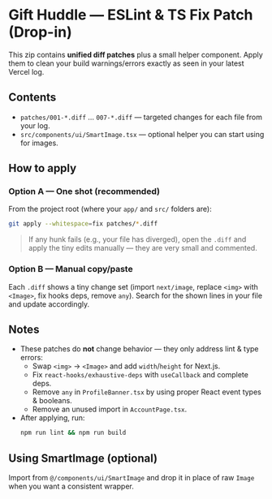 # Gift Huddle — ESLint & TS Fix Patch (Drop-in)

This zip contains **unified diff patches** plus a small helper component. Apply them to clean your build warnings/errors exactly as seen in your latest Vercel log.

## Contents
- `patches/001-*.diff` … `007-*.diff` — targeted changes for each file from your log.
- `src/components/ui/SmartImage.tsx` — optional helper you can start using for images.

## How to apply

### Option A — One shot (recommended)
From the project root (where your `app/` and `src/` folders are):

```bash
git apply --whitespace=fix patches/*.diff
```

> If any hunk fails (e.g., your file has diverged), open the `.diff` and apply the tiny edits manually — they are very small and commented.

### Option B — Manual copy/paste
Each `.diff` shows a tiny change set (import `next/image`, replace `<img>` with `<Image>`, fix hooks deps, remove `any`). Search for the shown lines in your file and update accordingly.

## Notes
- These patches do **not** change behavior — they only address lint & type errors:
  - Swap `<img>` → `<Image>` and add `width`/`height` for Next.js.
  - Fix `react-hooks/exhaustive-deps` with `useCallback` and complete deps.
  - Remove `any` in `ProfileBanner.tsx` by using proper React event types & booleans.
  - Remove an unused import in `AccountPage.tsx`.
- After applying, run:
  ```bash
  npm run lint && npm run build
  ```

## Using SmartImage (optional)
Import from `@/components/ui/SmartImage` and drop it in place of raw `Image` when you want a consistent wrapper.
